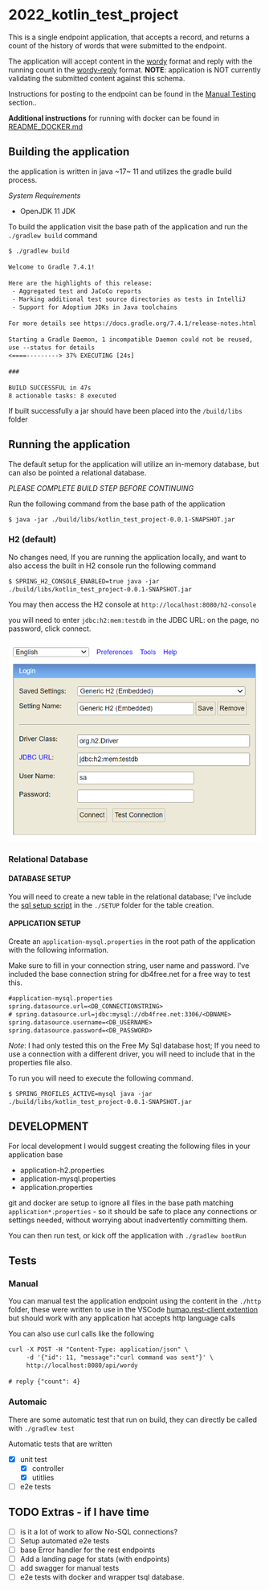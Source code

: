 # 2022_kotlin_test_project

This is a single endpoint application, that accepts a record, and returns a count of the history of words that were submitted to the endpoint. 

The application will accept content in the [wordy](./schemas/wordy-reply.schema.json) format and reply with the running count in the [wordy-reply](./schemas/wordy-reply.schema.json) format. **NOTE**: application is NOT currently validating the submitted content against this schema. 

Instructions for posting to the endpoint can be found in the [Manual Testing](#Manual) section..

**Additional instructions** for running with docker can be found in [README_DOCKER.md](./README_DOCKER.md)

## Building the application

the application is written in java ~17~ 11 and utilizes the gradle build process. 

*System Requirements*

- OpenJDK 11 JDK 

To build the application visit the base path of the application and run the `./gradlew build` command

```batch
$ ./gradlew build

Welcome to Gradle 7.4.1!

Here are the highlights of this release:
 - Aggregated test and JaCoCo reports
 - Marking additional test source directories as tests in IntelliJ
 - Support for Adoptium JDKs in Java toolchains

For more details see https://docs.gradle.org/7.4.1/release-notes.html

Starting a Gradle Daemon, 1 incompatible Daemon could not be reused, use --status for details
<====---------> 37% EXECUTING [24s]

### 

BUILD SUCCESSFUL in 47s
8 actionable tasks: 8 executed
```

If built successfully a jar should have been placed into the `/build/libs` folder

## Running the application

The default setup for the application will utilize an in-memory database, but can also be pointed a relational database. 

_PLEASE COMPLETE BUILD STEP BEFORE CONTINUING_ 

Run the following command from the base path of the application

```batch
$ java -jar ./build/libs/kotlin_test_project-0.0.1-SNAPSHOT.jar
```

### H2 (default)

No changes need, If you are running the application locally, and want to also access the built in H2 console run the following command

```batch
$ SPRING_H2_CONSOLE_ENABLED=true java -jar ./build/libs/kotlin_test_project-0.0.1-SNAPSHOT.jar
```

You may then access the H2 console at `http://localhost:8080/h2-console`

you will need to enter `jdbc:h2:mem:testdb` in the JDBC URL: on the page, no password, click connect.

![Screen shot of h2 console](./README_IMAGES/h2-console.png)

### Relational Database

#### DATABASE SETUP

You will need to create a new table in the relational database; I've include the [sql setup script](./SETUP/sql_setup_script.sql) in the `./SETUP` folder for the table creation.

#### APPLICATION SETUP

Create an `application-mysql.properties` in the root path of the application with the following information. 

Make sure to fill in your connection string, user name and password. I've included the base connection string for db4free.net for a free way to test this.

```properties
#application-mysql.properties
spring.datasource.url=<DB_CONNECTIONSTRING> 
# spring.datasource.url=jdbc:mysql://db4free.net:3306/<DBNAME>
spring.datasource.username=<DB_USERNAME>
spring.datasource.password=<DB_PASSWORD>
```

_Note_: I had only tested this on the Free My Sql database host; If you need to use a connection with a different driver, you will need to include that in the properties file also.

To run you will need to execute the following command.

```batch
$ SPRING_PROFILES_ACTIVE=mysql java -jar ./build/libs/kotlin_test_project-0.0.1-SNAPSHOT.jar
```

## DEVELOPMENT

For local development I would suggest creating the following files in your application base

- application-h2.properties
- application-mysql.properties
- application.properties

git and docker are setup to ignore all files in the base path matching `application*.properties` - so it should be safe to place any connections or settings needed, without worrying about inadvertently committing them.

You can then run test, or kick off the application with `./gradlew bootRun`

## Tests

### Manual

You can manual test the application endpoint using the content in the `./http` folder, these were written to use in the VSCode [humao.rest-client extention](https://marketplace.visualstudio.com/items?itemName=humao.rest-client) but should work with any application hat accepts http language calls

You can also use curl calls like the following 

```batch
curl -X POST -H "Content-Type: application/json" \
     -d '{"id": 11, "message":"curl command was sent"}' \
     http://localhost:8080/api/wordy

# reply {"count": 4}
```

### Automaic

There are some automatic test that run on build, they can directly be called with `./gradlew test`

Automatic tests that are written

- [x] unit test
  - [x] controller
  - [x] utitlies
- [ ] e2e tests

## TODO Extras - if I have time

- [ ] is it a lot of work to allow No-SQL connections?
- [ ] Setup automated e2e tests
- [ ] base Error handler for the rest endpoints
- [ ] Add a landing page for stats (with endpoints)
- [ ] add swagger for manual tests
- [ ] e2e tests with docker and wrapper tsql database. 